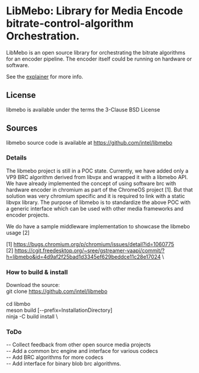# LibMebo: Library for Media Encode bitrate-control-algorithm Orchestration.

LibMebo is an open source library for orchestrating the bitrate algorithms for an encoder pipeline. The encoder itself could be running on hardware or software.

See the [explainer](https://github.com/intel/libmebo/blob/master/explainer.md) for more info.

## License

libmebo is available under the terms the 3-Clause BSD License

## Sources

libmebo source code is available at <https://github.com/intel/libmebo>

### Details

The libmebo project is still in a POC state. Currently, we have added only a VP9 BRC algorithm derived from libvpx and wrapped it with a libmebo API. We have already implemented the concept of using software brc with hardware encoder in chromium as part of the ChromeOS project [1].
But that solution was very chromium specific and it is required to link with a static libvpx library. The purpose of libmebo is to standardize the above POC with a generic interface which can be used with other media frameworks and encoder projects.

We do have a sample middleware implementation to showcase the libmebo usage [2]

[1] https://bugs.chromium.org/p/chromium/issues/detail?id=1060775 \
[2] https://cgit.freedesktop.org/~sree/gstreamer-vaapi/commit/?h=libmebo&id=4d9af2f25bad1d3345ef629beddce11c28e17024 \

### How to build & install

Download the source: \
  git clone https://github.com/intel/libmebo \
\
cd libmbo\
meson build  [--prefix=InstallationDirectory] \
ninja -C build install \

### ToDo

-- Collect feedback from other open source media projects \
-- Add a common brc engine and interface for various codecs \
-- Add BRC algorithms for more codecs \
-- Add interface for binary blob brc algorithms.
